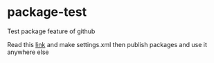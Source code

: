 # package-test
Test package feature of github

Read this [link](https://help.github.com/en/github/managing-packages-with-github-packages/configuring-apache-maven-for-use-with-github-packages) and make settings.xml then publish packages and use it anywhere else
